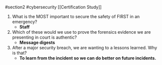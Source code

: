 #section2 #cybersecurity
[[Certification Study]] 

1. What is the MOST important to secure the safety of FIRST in an emergency?
	-  **Staff**
2. Which of these would we use to prove the forensics evidence we are presenting in court is authentic?
	- **Message digests**
3. After a major security breach, we are wanting to a lessons learned. Why is that?
	- **To learn from the incident so we can do better on future incidents.**
